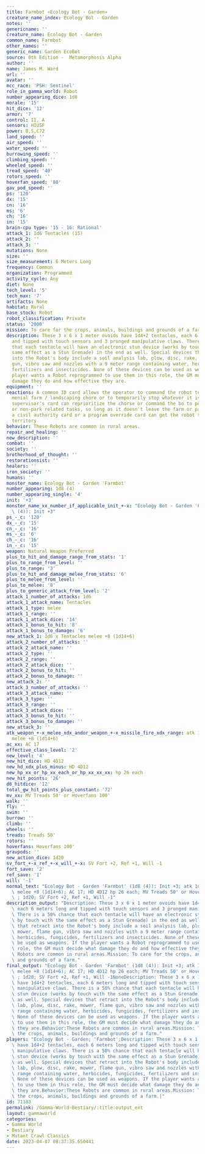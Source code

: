 ```yaml
---
title: Farmbot «Ecology Bot - Garden»
creature_name_index: Ecology Bot - Garden
notes: ''
genericname: ''
creature_name: Ecology Bot - Garden
common_name: Farmbot
other_names: ''
generic_name: Garden EcoBot
source: 0th Edition -  Metamorphosis Alpha
author: ''
name: James M. Ward
url: ''
avatar: ''
mcc_race: 'PSH: Sentinel'
role_in_gamma_world: Robot
number_appearing_dice: 1d8
morale: '15'
hit_dice: '12'
armor: '7'
control: II, A
sensors: HIUSF
power: B,S,C72
land_speed: ''
air_speed: ''
water_speed: ''
burrowing_speed: ''
climbing_speed: ''
wheeled_speed: ''
tread_speed: '40'
rotors_speed: ''
hoverfan_speed: '80'
gav_pod_speed: ''
ps: '120'
dx: '15'
cn: '16'
ms: '6'
ch: '16'
in: '15'
brain-cpu type: '15 - 16: Rational'
attack_1: 1d6 Tentacles (15)
attack_2: ''
attack_3: ''
mutations: None
size: ''
size_measurement: 6 Meters Long
frequency: Common
organization: Programmed
activity_cycle: Any
diet: None
tech_level: '5'
tech_max: '7'
artifacts: None
habitat: Rural
base_stock: Robot
robot_classification: Private
status: '2000'
mission: To care for the crops, animals, buildings and grounds of a farm.
description: These 3 x 6 x 1 meter ovoids have 1d4+2 tentacles, each 6 meters long
  and tipped with touch sensors and 3 pronged manipulative claws. There is a 50% chance
  that each tentacle will have an electronic stun device (works by touch with the
  same effect as a Stun Grenade) in the end as well. Special devices that retract
  into the Robot's body include a soil analysis lab, plow, disc, rake, mower, flame
  gun, vibro saw and nozzles with a 9 meter range containing water, herbicides, fungicides,
  fertilizers and insecticides. None of these devices can be used as weapons. If the
  player wants a Robot reprogrammed to use them in this role, the GM must decide what
  damage they do and how effective they are.
equipment: ''
reactions: A common ID card allows the operator to command the robot to perform any
  menial farm / landscaping chore or to temporarily stop whatever it is doing.  A
  supervisor's card can reprioritize the chorse or command the bo to perform nonfarm-related
  or non-park related tasks, so long as it doesn't leave the farm or park property.Only
  a civil authority card or a program override card can get the robot to leave its
  territory
behavior: These Robots are common in rural areas.
repair_and_healing: ''
new_description: ''
combat: ''
society: ''
brotherhood_of_thought: ''
restorationsist: ''
healers: ''
iron_society: ''
humans: ''
monster_name: Ecology Bot - Garden 'Farmbot'
number_appearing: 1d8 (4)
number_appearing_single: '4'
init: '+3'
monster_name_xx_number_if_applicable_init_+-x: "Ecology Bot - Garden 'Farmbot' (1d8\
  \ (4)): Init +3"
ps_-_c: '120'
dx_-_c: '15'
cn_-_c: '16'
ms_-_c: '6'
ch_-_c: '16'
in_-_c: '15'
weapon: Natural Weapon Preferred
plus_to_hit_and_damage_range_from_stats: '1'
plus_to_range_from_level: ''
plus_to_range: '3'
plus_to_hit_and_damage_melee_from_stats: '6'
plus_to_melee_from_level: ''
plus_to_melee: '8'
plus_to_generic_attack_from_level: '2'
attack_1_number_of_attacks: 1d6
attack_1_attack_name: Tentacles
attack_1_type: melee
attack_1_range: ''
attack_1_attack_dice: '14'
attack_1_bonus_to_hit: '8'
attack_1_bonus_to_damage: '6'
new_attack_1: 1d6 x Tentacles melee +8 (1d14+6)
attack_2_number_of_attacks: ''
attack_2_attack_name: ''
attack_2_type: ''
attack_2_range: ''
attack_2_attack_dice: ''
attack_2_bonus_to_hit: ''
attack_2_bonus_to_damage: ''
new_attack_2: ''
attack_3_number_of_attacks: ''
attack_3_attack_name: ''
attack_3_type: ''
attack_3_range: ''
attack_3_attack_dice: ''
attack_3_bonus_to_hit: ''
attack_3_bonus_to_damage: ''
new_attack_3: ''
atk_weapon_+-x_melee_xdx_andor_weapon_+-x_missile_fire_xdx_range: atk 1d6 x tentacles
  melee +8 (1d14+6)
ac_xx: AC 17
effective_class_level: '2'
new_level: '4'
new_hit_dice: HD 4D12
new_hd_xdx_plus_minus: HD 4D12
new_hp_xx_or_hp_xx_each_or_hp_xx_xx_xx: hp 26 each
new_hit_points: '26'
d6_hitdice: '12'
total_gw_hit_points_plus_constant: '72'
mv_xx: MV Treads 50' or Hoverfans 100'
walk: ''
fly: ''
swim: ''
burrow: ''
climb: ''
wheels: ''
treads: Treads 50'
rotors: ''
hoverfans: Hoverfans 100'
gravpods: ''
new_action_dice: 1d20
sv_fort_+-x_ref_+-x_will_+-x: SV Fort +2, Ref +1, Will -1
fort_save: '2'
ref_save: '1'
will: '-1'
normal_text: "Ecology Bot - Garden 'Farmbot' (1d8 (4)): Init +3; atk 1d6 x tentacles\
  \ melee +8 (1d14+6); AC 17; HD 4D12 hp 26 each; MV Treads 50' or Hoverfans 100'\
  \ ; 1d20; SV Fort +2, Ref +1, Will -1"
description_output: "Description: These 3 x 6 x 1 meter ovoids have 1d4+2 tentacles,\
  \ each 6 meters long and tipped with touch sensors and 3 pronged manipulative claws.\
  \ There is a 50% chance that each tentacle will have an electronic stun device (works\
  \ by touch with the same effect as a Stun Grenade) in the end as well. Special devices\
  \ that retract into the Robot's body include a soil analysis lab, plow, disc, rake,\
  \ mower, flame gun, vibro saw and nozzles with a 9 meter range containing water,\
  \ herbicides, fungicides, fertilizers and insecticides. None of these devices can\
  \ be used as weapons. If the player wants a Robot reprogrammed to use them in this\
  \ role, the GM must decide what damage they do and how effective they are.Behavior:These\
  \ Robots are common in rural areas.Mission: To care for the crops, animals, buildings\
  \ and grounds of a farm."
final_output: "Ecology Bot - Garden 'Farmbot' (1d8 (4)): Init +3; atk 1d6 x tentacles\
  \ melee +8 (1d14+6); AC 17; HD 4D12 hp 26 each; MV Treads 50' or Hoverfans 100'\
  \ ; 1d20; SV Fort +2, Ref +1, Will -1NoneDescription: These 3 x 6 x 1 meter ovoids\
  \ have 1d4+2 tentacles, each 6 meters long and tipped with touch sensors and 3 pronged\
  \ manipulative claws. There is a 50% chance that each tentacle will have an electronic\
  \ stun device (works by touch with the same effect as a Stun Grenade) in the end\
  \ as well. Special devices that retract into the Robot's body include a soil analysis\
  \ lab, plow, disc, rake, mower, flame gun, vibro saw and nozzles with a 9 meter\
  \ range containing water, herbicides, fungicides, fertilizers and insecticides.\
  \ None of these devices can be used as weapons. If the player wants a Robot reprogrammed\
  \ to use them in this role, the GM must decide what damage they do and how effective\
  \ they are.Behavior:These Robots are common in rural areas.Mission: To care for\
  \ the crops, animals, buildings and grounds of a farm."
players: "Ecology Bot - Garden; 'Farmbot';Description: These 3 x 6 x 1 meter ovoids\
  \ have 1d4+2 tentacles, each 6 meters long and tipped with touch sensors and 3 pronged\
  \ manipulative claws. There is a 50% chance that each tentacle will have an electronic\
  \ stun device (works by touch with the same effect as a Stun Grenade) in the end\
  \ as well. Special devices that retract into the Robot's body include a soil analysis\
  \ lab, plow, disc, rake, mower, flame gun, vibro saw and nozzles with a 9 meter\
  \ range containing water, herbicides, fungicides, fertilizers and insecticides.\
  \ None of these devices can be used as weapons. If the player wants a Robot reprogrammed\
  \ to use them in this role, the GM must decide what damage they do and how effective\
  \ they are.Behavior:These Robots are common in rural areas.Mission: To care for\
  \ the crops, animals, buildings and grounds of a farm.|"
id: 71183
permalink: /Gamma-World-Bestiary/:title:output_ext
layout: gammaworld
categories:
- Gamma World
- Bestiary
- Mutant Crawl Classics
date: 2023-04-07 08:37:35.650441
---
```

